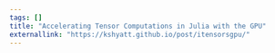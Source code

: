 ```yaml
---
tags: []
title: "Accelerating Tensor Computations in Julia with the GPU"
externallink: "https://kshyatt.github.io/post/itensorsgpu/"
---
```

